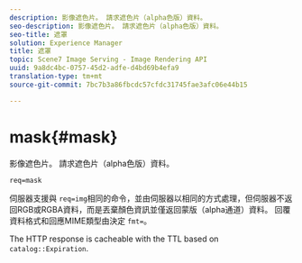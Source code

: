 ```yaml
---
description: 影像遮色片。 請求遮色片（alpha色版）資料。
seo-description: 影像遮色片。 請求遮色片（alpha色版）資料。
seo-title: 遮罩
solution: Experience Manager
title: 遮罩
topic: Scene7 Image Serving - Image Rendering API
uuid: 9a8dc4bc-0757-45d2-adfe-d4bd69b4efa9
translation-type: tm+mt
source-git-commit: 7bc7b3a86fbcdc57cfdc31745fae3afc06e44b15

---
```



# mask{#mask}

影像遮色片。 請求遮色片（alpha色版）資料。

`req=mask`

伺服器支援與 `req=img`相同的命令，並由伺服器以相同的方式處理，但伺服器不返回RGB或RGBA資料，而是丟棄顏色資訊並僅返回蒙版（alpha通道）資料。 回覆資料格式和回應MIME類型由決定 `fmt=`。

The HTTP response is cacheable with the TTL based on `catalog::Expiration`.
